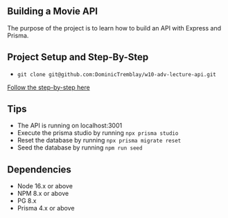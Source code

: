 Building a Movie API
--------------------

The purpose of the project is to learn how to build an API with Express and Prisma.

## Project Setup and Step-By-Step

- `git clone git@github.com:DominicTremblay/w10-adv-lecture-api.git`

[Follow the step-by-step here](./step.md)


## Tips

- The API is running on localhost:3001
- Execute the prisma studio by running `npx prisma studio`
- Reset the database by running `npx prisma migrate reset`
- Seed the database by running `npm run seed`


## Dependencies

- Node 16.x or above
- NPM 8.x or above
- PG 8.x
- Prisma 4.x or above
